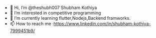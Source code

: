 - 👋 Hi, I’m @theshubh007 Shubham Kothiya
- 👀 I’m interested in competitive programming
- 🌱 I’m currently learning flutter,Nodejs,Backend framworks.
- 📫 How to reach me :https://www.linkedin.com/in/shubham-kothiya-7999451b9/

<!---
theshubh007/theshubh007 is a ✨ special ✨ repository because its `README.md` (this file) appears on your GitHub profile.
You can click the Preview link to take a look at your changes.
--->
